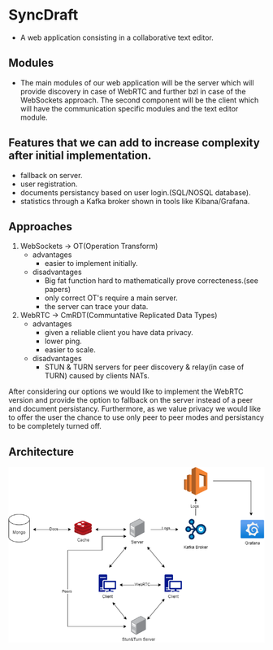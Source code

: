 # SyncDraft

- A web application consisting in a collaborative text editor.

## Modules

- The main modules of our web application will be the server which will provide discovery in case of WebRTC and further bzl in case of the WebSockets approach. The second component will be the client which will have the communication specific modules and the text editor module.

## Features that we can add to increase complexity after initial implementation.

- fallback on server.
- user registration.
- documents persistancy based on user login.(SQL/NOSQL database).
- statistics through a Kafka broker shown in tools like Kibana/Grafana.

## Approaches

1. WebSockets -> OT(Operation Transform)
    - advantages
      - easier to implement initially.
    - disadvantages 
      - Big fat function hard to mathematically prove correcteness.(see papers)
      - only correct OT's require a main server.
      - the server can trace your data.
2. WebRTC -> CmRDT(Communtative Replicated Data Types)
    - advantages
      - given a reliable client you have data privacy.
      - lower ping.
      - easier to scale.
    - disadvantages
      - STUN & TURN servers for peer discovery & relay(in case of TURN) caused by clients NATs.

After considering our options we would like to implement the WebRTC version and provide the option to fallback on the server instead of a peer and document persistancy. Furthermore, as we value privacy we would like to offer the user the chance to use only peer to peer modes and persistancy to be completely turned off.

## Architecture

![arch](./docs/arch.png)
